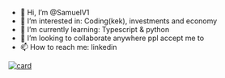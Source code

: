 - 👋 Hi, I’m @SamuelV1
- 👀 I’m interested in: Coding(kek), investments and economy 
- 🌱 I’m currently learning: Typescript & python
- 💞️ I’m looking to collaborate anywhere ppl accept me to
- 📫 How to reach me: linkedin

<!---
SamuelV1/SamuelV1 is a ✨ special ✨ repository because its `README.md` (this file) appears on your GitHub profile.
You can click the Preview link to take a look at your changes.
--->
[![card](https://github-readme-stats.vercel.app/api?username=SamuelV1&theme=dark)](https://github.com/SamuelV1/)




